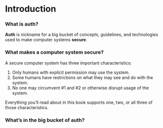 # Introduction
### What is auth?

**Auth** is nickname for a big bucket of concepts, guidelines, and technologies used to make computer systems **secure**.
### What makes a computer system secure?
A secure computer system has three important characteristics:

1. Only humans with explicit permission may use the system.
1. Some humans have restrictions on what they may see and do with the system.
1. No one may circumvent #1 and #2 or otherwise disrupt usage of the system.

Everything you’ll read about in this book supports one, two, or all three of those characteristics.

### What’s in the big bucket of auth?